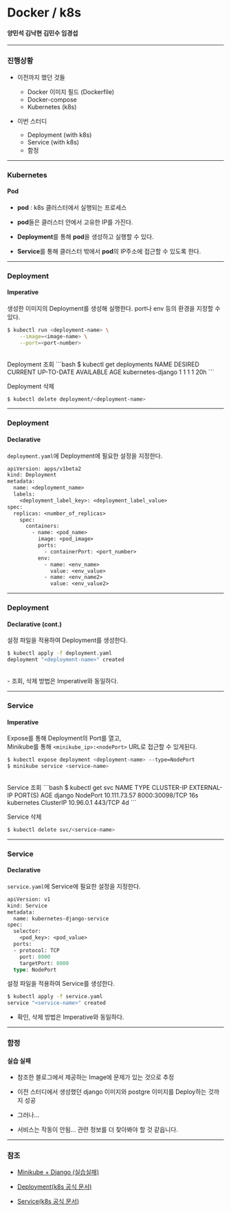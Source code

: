Docker / k8s
================  
  
#### 양민석 김낙현 김민수 임경섭

---

### 진행상황

- 이전까지 했던 것들
  + Docker 이미지 필드 (Dockerfile)
  + Docker-compose
  + Kubernetes (k8s)

- 이번 스터디
  + Deployment (with k8s)
  + Service (with k8s)
  + 함정

---
### Kubernetes

#### Pod

- **pod** : k8s 클러스터에서 실행되는 프로세스

- **pod**들은 클러스터 안에서 고유한 IP를 가진다.

- **Deployment**를 통해 **pod**을 생성하고 실행할 수 있다.

- **Service**를 통해 클러스터 밖에서 **pod**의 IP주소에 접근할 수 있도록 한다.

---
### Deployment

#### Imperative

생성한 이미지의 Deployment를 생성해 실행한다.
port나 env 등의 환경을 지정할 수 있다.
```bash
$ kubectl run <deployment-name> \
	--image=<image-name> \
	--port=<port-number>
```

<br>
Deployment 조회
```bash
$ kubectl get deployments
NAME                DESIRED   CURRENT   UP-TO-DATE   AVAILABLE   AGE
kubernetes-django   1         1         1            1           20h
```

Deployment 삭제
```bash
$ kubectl delete deployment/<deployment-name>
```
---
### Deployment
#### Declarative
`deployment.yaml`에 Deployment에 필요한 설정을 지정한다.

```ml
apiVersion: apps/v1beta2
kind: Deployment
metadata:
  name: <deployment_name>
  labels:
    <deployment_label_key>: <deployment_label_value>
spec:
  replicas: <number_of_replicas>
    spec:
      containers:
        - name: <pod_name>
          image: <pod_image>
          ports:
            - containerPort: <port_number>
          env:
            - name: <env_name>
              value: <env_value>
            - name: <env_name2>
              value: <env_value2> 
```
---
### Deployment
#### Declarative (cont.)
설정 파일을 적용하여 Deployment를 생성한다.
```bash
$ kubectl apply -f deployment.yaml
deployment "<deployment-name>" created
```
<br>
- 조회, 삭제 방법은 Imperative와 동일하다.


---
### Service

#### Imperative
Expose를 통해 Deployment의 Port를 열고,  
Minikube를 통해 `<minikube_ip>:<nodePort>` URL로 접근할 수 있게된다.
```bash
$ kubectl expose deployment <deployment-name> --type=NodePort
$ minikube service <service-name>
```

<br>
Service 조회
```bash
$ kubectl get svc
NAME         TYPE        CLUSTER-IP     EXTERNAL-IP   PORT(S)          AGE
django       NodePort    10.111.73.57   <none>        8000:30098/TCP   16s
kubernetes   ClusterIP   10.96.0.1      <none>        443/TCP          4d
```

Service 삭제
```bash
$ kubectl delete svc/<service-name>
```
---
### Service
#### Declarative
`service.yaml`에 Service에 필요한 설정을 지정한다.
```ml
apiVersion: v1
kind: Service
metadata:
  name: kubernetes-django-service
spec:
  selector:
    <pod_key>: <pod_value>
  ports:
  - protocol: TCP
    port: 8000
    targetPort: 8000
  type: NodePort
```

설정 파일을 적용하여 Service를 생성한다.
```bash
$ kubectl apply -f service.yaml
service "<service-name>" created
```

- 확인, 삭제 방법은 Imperative와 동일하다.
---
### 함정

#### 실습 실패

- 참조한 블로그에서 제공하는 Image에 문제가 있는 것으로 추정

- 이전 스터디에서 생성했던 django 이미지와 postgre 이미지를 Deploy하는 것까지 성공

- 그러나...

- 서비스는 작동이 안됨... 관련 정보를 더 찾아봐야 할 것 같읍니다.

---

### 참조

- [Minikube + Django (실습실패)](https://medium.com/@markgituma/kubernetes-local-to-production-with-django-2-docker-and-minikube-ba843d858817)

- [Deployment(k8s 공식 문서)](https://kubernetes.io/docs/concepts/workloads/controllers/deployment/)

- [Service(k8s 공식 문서)](https://kubernetes.io/docs/concepts/services-networking/service/)
